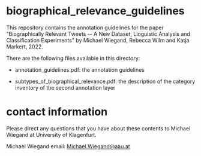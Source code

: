 # biographical_relevance_guidelines

This repository contains the annotation guidelines for the paper
"Biographically Relevant Tweets -- A New Dataset, Linguistic Analysis and Classification Experiments" by Michael Wiegand, Rebecca Wilm and Katja Markert, 2022.

There are the following files available in this directory:
- annotation_guidelines.pdf: the annotation guidelines

- subtypes_of_biographical_relevance.pdf: the description of the category inventory of the second annotation layer

# contact information
Please direct any questions that you have about these contents to Michael Wiegand at University of Klagenfurt.

Michael Wiegand email: Michael.Wiegand@aau.at

